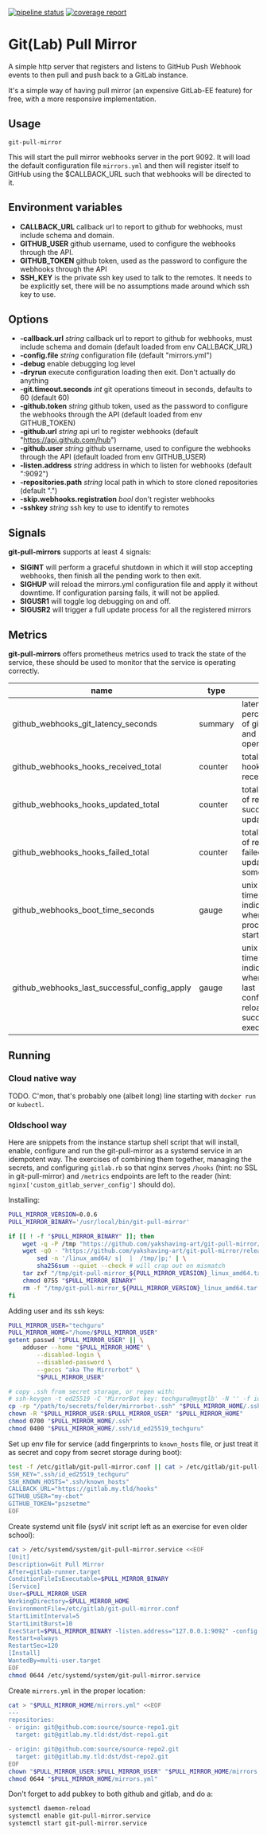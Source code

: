 [![pipeline status](https://gitlab.com/yakshaving.art/git-pull-mirror/badges/master/pipeline.svg)](https://gitlab.com/yakshaving.art/git-pull-mirror/commits/master)
[![coverage report](https://gitlab.com/yakshaving.art/git-pull-mirror/badges/master/coverage.svg?job=test)](https://gitlab.com/yakshaving.art/git-pull-mirror/commits/master)

# Git(Lab) Pull Mirror

A simple http server that registers and listens to GitHub Push Webhook events
to then pull and push back to a GitLab instance.

It's a simple way of having pull mirror (an expensive GitLab-EE feature) for
free, with a more responsive implementation.

## Usage

`git-pull-mirror`

This will start the pull mirror webhooks server in the port 9092. It will
load the default configuration file `mirrors.yml` and then will register
itself to GitHub using the $CALLBACK_URL such that webhooks will be
directed to it.

## Environment variables

- **CALLBACK_URL** callback url to report to github for webhooks, must
    include schema and domain.
- **GITHUB_USER** github username, used to configure the webhooks through the
    API.
- **GITHUB_TOKEN** github token, used as the password to configure the
    webhooks through the API
- **SSH_KEY** is the private ssh key used to talk to the remotes. It needs to
    be explicitly set, there will be no assumptions made around which ssh key to
    use.

## Options

- **-callback.url** *string*
    callback url to report to github for webhooks, must include schema and domain (default loaded from env CALLBACK_URL)
- **-config.file** *string*
    configuration file (default "mirrors.yml")
- **-debug**
    enable debugging log level
- **-dryrun**
    execute configuration loading then exit. Don't actually do anything
- **-git.timeout.seconds** *int*
    git operations timeout in seconds, defaults to 60 (default 60)
- **-github.token** *string*
    github token, used as the password to configure the webhooks through the API (default loaded from env GITHUB_TOKEN)
- **-github.url** *string*
    api url to register webhooks (default "https://api.github.com/hub")
- **-github.user** *string*
    github username, used to configure the webhooks through the API (default loaded from env GITHUB_USER)
- **-listen.address** *string*
    address in which to listen for webhooks (default ":9092")
- **-repositories.path** *string*
    local path in which to store cloned repositories (default ".")
- **-skip.webhooks.registration** *bool*
    don't register webhooks
- **-sshkey** *string*
    ssh key to use to identify to remotes

## Signals

**git-pull-mirrors** supports at least 4 signals:

- **SIGINT** will perform a graceful shutdown in which it will stop accepting
    webhooks, then finish all the pending work to then exit.
- **SIGHUP** will reload the mirrors.yml configuration file and apply it
    without downtime. If configuration parsing fails, it will not be applied.
- **SIGUSR1** will toggle log debugging on and off.
- **SIGUSR2** will trigger a full update process for all the registered mirrors

## Metrics

**git-pull-mirrors** offers prometheus metrics used to track the state of the service, these should be used to monitor that the service is operating correctly.

| name | type | help  |
|---|---|---|
| github_webhooks_git_latency_seconds           | summary  | latency percentiles of git fetch and push operations |
| github_webhooks_hooks_received_total          | counter  | total count of hooks received |
| github_webhooks_hooks_updated_total           | counter  | total number of repos succefully updated  |
| github_webhooks_hooks_failed_total            | counter  | total number of repos that failed to update for some reason  |
| github_webhooks_boot_time_seconds             | gauge    | unix timestamp indicating when the process was started |
| github_webhooks_last_successful_config_apply  | gauge    | unix timestamp indicating when the last configuration reload was successfully executed  |

## Running

### Cloud native way
TODO. C'mon, that's probably one (albeit long) line starting with `docker run` or `kubectl`.

### Oldschool way
Here are snippets from the instance startup shell script that will install, enable, configure and run
the git-pull-mirror as a systemd service in an idempotent way. The exercises of combining them together,
managing the secrets, and configuring `gitlab.rb` so that nginx serves `/hooks` (hint: no SSL in git-pull-mirror)
and `/metrics` endpoints are left to the reader (hint: `nginx['custom_gitlab_server_config']` should do).

Installing:
```bash
PULL_MIRROR_VERSION=0.0.6
PULL_MIRROR_BINARY='/usr/local/bin/git-pull-mirror'

if [[ ! -f "$PULL_MIRROR_BINARY" ]]; then
	wget -q -P /tmp "https://github.com/yakshaving-art/git-pull-mirror/releases/download/$PULL_MIRROR_VERSION/git-pull-mirror_${PULL_MIRROR_VERSION}_linux_amd64.tar.gz"
	wget -qO - "https://github.com/yakshaving-art/git-pull-mirror/releases/download/$PULL_MIRROR_VERSION/git-pull-mirror_${PULL_MIRROR_VERSION}_checksums.txt" | \
		sed -n '/linux_amd64/ s|  |  /tmp/|p;' | \
		sha256sum --quiet --check # will crap out on mismatch
	tar zxf "/tmp/git-pull-mirror_${PULL_MIRROR_VERSION}_linux_amd64.tar.gz" -C "$(dirname "$PULL_MIRROR_BINARY")"
	chmod 0755 "$PULL_MIRROR_BINARY"
	rm -f "/tmp/git-pull-mirror_${PULL_MIRROR_VERSION}_linux_amd64.tar.gz"
fi
```

Adding user and its ssh keys:
```bash
PULL_MIRROR_USER="techguru"
PULL_MIRROR_HOME="/home/$PULL_MIRROR_USER"
getent passwd "$PULL_MIRROR_USER" || \
	adduser --home "$PULL_MIRROR_HOME" \
		--disabled-login \
		--disabled-password \
		--gecos "aka The Mirrorbot" \
		"$PULL_MIRROR_USER"

# copy .ssh from secret storage, or regen with:
# ssh-keygen -t ed25519 -C 'MirrorBot key: techguru@mygtlb' -N '' -f id_ed25519_techguru
cp -rp "/path/to/secrets/folder/mirrorbot-.ssh" "$PULL_MIRROR_HOME/.ssh"
chown -R "$PULL_MIRROR_USER:$PULL_MIRROR_USER" "$PULL_MIRROR_HOME"
chmod 0700 "$PULL_MIRROR_HOME/.ssh"
chmod 0400 "$PULL_MIRROR_HOME/.ssh/id_ed25519_techguru"
```

Set up env file for service (add fingerprints to `known_hosts` file, or just treat it
as secret and copy from secret storage during boot):
``` bash
test -f /etc/gitlab/git-pull-mirror.conf || cat > /etc/gitlab/git-pull-mirror.conf <<EOF
SSH_KEY=".ssh/id_ed25519_techguru"
SSH_KNOWN_HOSTS=".ssh/known_hosts"
CALLBACK_URL="https://gitlab.my.tld/hooks"
GITHUB_USER="my-cbot"
GITHUB_TOKEN="pszsetme"
EOF
```

Create systemd unit file (sysV init script left as an exercise
for even older school):

```bash
cat > /etc/systemd/system/git-pull-mirror.service <<EOF
[Unit]
Description=Git Pull Mirror
After=gitlab-runner.target
ConditionFileIsExecutable=$PULL_MIRROR_BINARY
[Service]
User=$PULL_MIRROR_USER
WorkingDirectory=$PULL_MIRROR_HOME
EnvironmentFile=/etc/gitlab/git-pull-mirror.conf
StartLimitInterval=5
StartLimitBurst=10
ExecStart=$PULL_MIRROR_BINARY -listen.address="127.0.0.1:9092" -config.file="$PULL_MIRROR_HOME/mirrors.yml" -skip.webhooks.registration="true" -debug
Restart=always
RestartSec=120
[Install]
WantedBy=multi-user.target
EOF
chmod 0644 /etc/systemd/system/git-pull-mirror.service
```

Create `mirrors.yml` in the proper location:

```bash
cat > "$PULL_MIRROR_HOME/mirrors.yml" <<EOF
---
repositories:
- origin: git@github.com:source/source-repo1.git
  target: git@gitlab.my.tld:dst/dst-repo1.git

- origin: git@github.com:source/source-repo2.git
  target: git@gitlab.my.tld:dst/dst-repo2.git
EOF
chown "$PULL_MIRROR_USER:$PULL_MIRROR_USER" "$PULL_MIRROR_HOME/mirrors.yml"
chmod 0644 "$PULL_MIRROR_HOME/mirrors.yml"
```

Don't forget to add pubkey to both github and gitlab, and do a:
```bash
systemctl daemon-reload
systemctl enable git-pull-mirror.service
systemctl start git-pull-mirror.service
```
